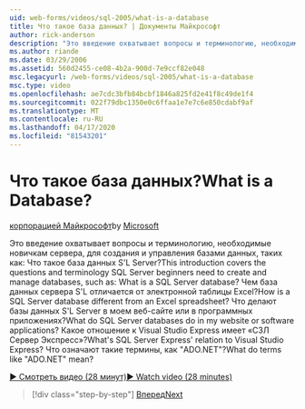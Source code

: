 ```yaml
---
uid: web-forms/videos/sql-2005/what-is-a-database
title: Что такое база данных? | Документы Майкрософт
author: rick-anderson
description: "Это введение охватывает вопросы и терминологию, необходимые новичкам сервера, для создания и управления базами данных, таких как: Что такое база данных S'L Server? Как..."
ms.author: riande
ms.date: 03/29/2006
ms.assetid: 560d2455-ce08-4b2a-900d-7e9ccf82e048
msc.legacyurl: /web-forms/videos/sql-2005/what-is-a-database
msc.type: video
ms.openlocfilehash: ae7cdc3bfb84bcbf1846a825fd2e41f8c49de1f4
ms.sourcegitcommit: 022f79dbc1350e0c6ffaa1e7e7c6e850cdabf9af
ms.translationtype: MT
ms.contentlocale: ru-RU
ms.lasthandoff: 04/17/2020
ms.locfileid: "81543201"
---
```

# <a name="what-is-a-database"></a><span data-ttu-id="fafa3-105">Что такое база данных?</span><span class="sxs-lookup"><span data-stu-id="fafa3-105">What is a Database?</span></span>

<span data-ttu-id="fafa3-106">[корпорацией Майкрософт](https://github.com/microsoft)</span><span class="sxs-lookup"><span data-stu-id="fafa3-106">by [Microsoft](https://github.com/microsoft)</span></span>

<span data-ttu-id="fafa3-107">Это введение охватывает вопросы и терминологию, необходимые новичкам сервера, для создания и управления базами данных, таких как: Что такое база данных S'L Server?</span><span class="sxs-lookup"><span data-stu-id="fafa3-107">This introduction covers the questions and terminology SQL Server beginners need to create and manage databases, such as: What is a SQL Server database?</span></span> <span data-ttu-id="fafa3-108">Чем база данных сервера S'L отличается от электронной таблицы Excel?</span><span class="sxs-lookup"><span data-stu-id="fafa3-108">How is a SQL Server database different from an Excel spreadsheet?</span></span> <span data-ttu-id="fafa3-109">Что делают базы данных S'L Server в моем веб-сайте или в программных приложениях?</span><span class="sxs-lookup"><span data-stu-id="fafa3-109">What do SQL Server databases do in my website or software applications?</span></span> <span data-ttu-id="fafa3-110">Какое отношение к Visual Studio Express имеет «СЗЛ Сервер Экспресс»?</span><span class="sxs-lookup"><span data-stu-id="fafa3-110">What's SQL Server Express' relation to Visual Studio Express?</span></span> <span data-ttu-id="fafa3-111">Что означают такие термины, как "ADO.NET"?</span><span class="sxs-lookup"><span data-stu-id="fafa3-111">What do terms like "ADO.NET" mean?</span></span>

[<span data-ttu-id="fafa3-112">&#9654; Смотреть видео (28 минут)</span><span class="sxs-lookup"><span data-stu-id="fafa3-112">&#9654; Watch video (28 minutes)</span></span>](https://channel9.msdn.com/Blogs/ASP-NET-Site-Videos/what-is-a-database)

> [!div class="step-by-step"]
> [<span data-ttu-id="fafa3-113">Вперед</span><span class="sxs-lookup"><span data-stu-id="fafa3-113">Next</span></span>](understanding-database-tables-and-records.md)
